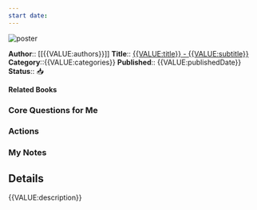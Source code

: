 ```yaml
---
start date:
---
```

![poster]({{VALUE:Poster}})

**Author**:: [[{{VALUE:authors}}]]
**Title**:: [{{VALUE:title}} - {{VALUE:subtitle}}]({{VALUE:previewLink}})
**Category**::{{VALUE:categories}}
**Published**:: {{VALUE:publishedDate}}
**Status**:: 📥

**Related Books**
### Core Questions for Me

### Actions

### My Notes

## Details
{{VALUE:description}}